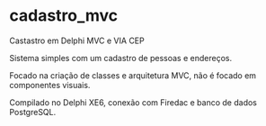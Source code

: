 # cadastro_mvc
Castastro em Delphi MVC e VIA CEP

Sistema simples com um cadastro de pessoas e endereços.

Focado na criação de classes e arquitetura MVC, não é focado em componentes visuais.

Compilado no Delphi XE6, conexão com Firedac e banco de dados PostgreSQL.
